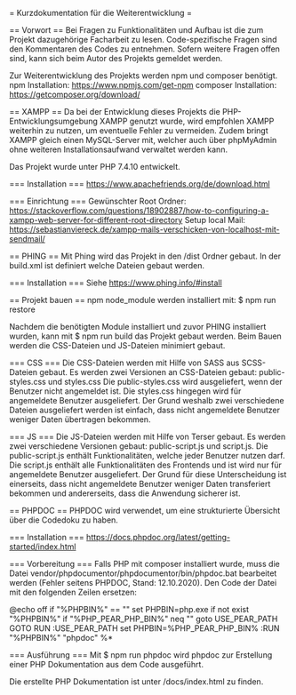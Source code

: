 = Kurzdokumentation für die Weiterentwicklung =

== Vorwort ==
Bei Fragen zu Funktionalitäten und Aufbau ist die zum Projekt dazugehörige
Facharbeit zu lesen. Code-spezifische Fragen sind den Kommentaren des Codes zu
entnehmen. Sofern weitere Fragen offen sind, kann sich beim Autor des Projekts
gemeldet werden.

Zur Weiterentwicklung des Projekts werden npm und composer benötigt.
npm Installation: https://www.npmjs.com/get-npm
composer Installation: https://getcomposer.org/download/


== XAMPP ==
Da bei der Entwicklung dieses Projekts die PHP-Entwicklungsumgebung XAMPP
genutzt wurde, wird empfohlen XAMPP weiterhin zu nutzen, um eventuelle Fehler
zu vermeiden. Zudem bringt XAMPP gleich einen MySQL-Server mit, welcher auch
über phpMyAdmin ohne weiteren Installationsaufwand verwaltet werden kann.

Das Projekt wurde unter PHP 7.4.10 entwickelt.

=== Installation ===
https://www.apachefriends.org/de/download.html

=== Einrichtung ===
Gewünschter Root Ordner: https://stackoverflow.com/questions/18902887/how-to-configuring-a-xampp-web-server-for-different-root-directory
Setup local Mail: https://sebastianviereck.de/xampp-mails-verschicken-von-localhost-mit-sendmail/



== PHING ==
Mit Phing wird das Projekt in den /dist Ordner gebaut. In der build.xml ist
definiert welche Dateien gebaut werden.

=== Installation ===
Siehe https://www.phing.info/#install


== Projekt bauen ==
npm node_module werden installiert mit:
$ npm run restore

Nachdem die benötigten Module installiert und zuvor PHING installiert wurden,
kann mit
$ npm run build
das Projekt gebaut werden. Beim Bauen werden die CSS-Dateien und JS-Dateien
minimiert gebaut.

=== CSS ===
Die CSS-Dateien werden mit Hilfe von SASS aus SCSS-Dateien gebaut.
Es werden zwei Versionen an CSS-Dateien gebaut: public-styles.css und styles.css
Die public-styles.css wird ausgeliefert, wenn der Benutzer nicht angemeldet ist.
Die styles.css hingegen wird für angemeldete Benutzer ausgeliefert. Der Grund
weshalb zwei verschiedene Dateien ausgeliefert werden ist einfach, dass nicht
angemeldete Benutzer weniger Daten übertragen bekommen.

=== JS ===
Die JS-Dateien werden mit Hilfe von Terser gebaut.
Es werden zwei verschiedene Versionen gebaut: public-script.js und script.js.
Die public-script.js enthält Funktionalitäten, welche jeder Benutzer nutzen
darf. Die script.js enthält alle Funktionalitäten des Frontends und ist wird nur
für angemeldete Benutzer ausgeliefert. Der Grund für diese Unterscheidung ist
einerseits, dass nicht angemeldete Benutzer weniger Daten transferiert bekommen
und andererseits, dass die Anwendung sicherer ist.


== PHPDOC ==
PHPDOC wird verwendet, um eine strukturierte Übersicht über die Codedoku zu
haben.

=== Installation ===
https://docs.phpdoc.org/latest/getting-started/index.html

=== Vorbereitung ===
Falls PHP mit composer installiert wurde, muss die Datei
vendor/phpdocumentor/phpdocumentor/bin/phpdoc.bat bearbeitet werden (Fehler
seitens PHPDOC, Stand: 12.10.2020). Den Code der Datei mit den folgenden Zeilen
ersetzen:

@echo off
if "%PHPBIN%" == "" set PHPBIN=php.exe
if not exist "%PHPBIN%" if "%PHP_PEAR_PHP_BIN%" neq "" goto USE_PEAR_PATH
GOTO RUN
:USE_PEAR_PATH
set PHPBIN=%PHP_PEAR_PHP_BIN%
:RUN
"%PHPBIN%" "phpdoc" %*

=== Ausführung ===
Mit
$ npm run phpdoc
wird phpdoc zur Erstellung einer PHP Dokumentation aus dem Code ausgeführt.

Die erstellte PHP Dokumentation ist unter /docs/index.html zu finden.
